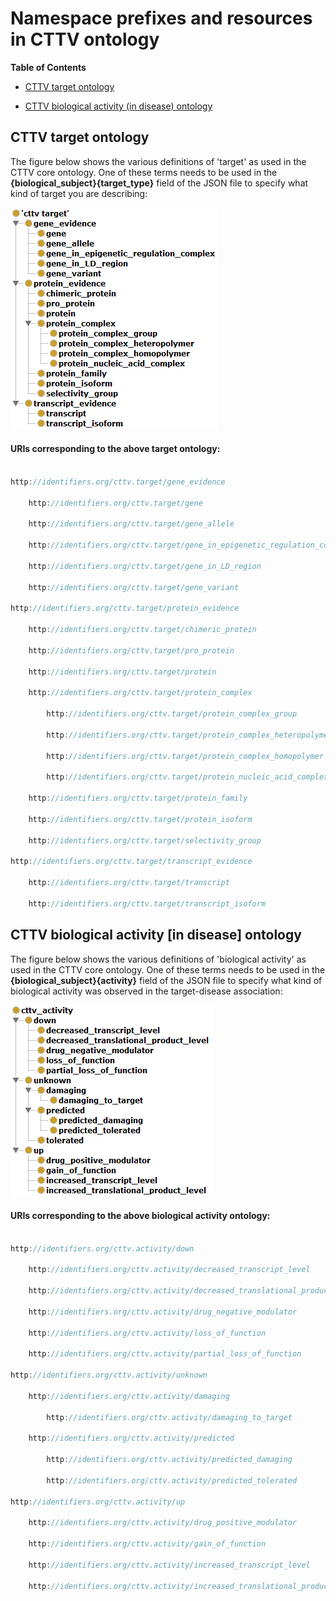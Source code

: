 # Namespace prefixes and resources in CTTV ontology



<!-- START doctoc generated TOC please keep comment here to allow auto update -->

<!-- DON'T EDIT THIS SECTION, INSTEAD RE-RUN doctoc TO UPDATE -->

**Table of Contents**  



  - [CTTV target ontology](#cttv-target-ontology)

  - [CTTV biological activity (in disease) ontology](#cttv-biological-activity-in-disease-ontology)



<!-- END doctoc generated TOC please keep comment here to allow auto update -->



## CTTV target ontology

The figure below shows the various definitions of 'target' as used in the CTTV core ontology. One of these terms needs to be used in the **{biological_subject}{target_type}** field of the JSON file to specify what kind of target you are describing:



![CTTV target ontology](../help/images/target_ontology.png)



#### URIs corresponding to the above target ontology:



```javascript

http://identifiers.org/cttv.target/gene_evidence

    http://identifiers.org/cttv.target/gene

    http://identifiers.org/cttv.target/gene_allele

    http://identifiers.org/cttv.target/gene_in_epigenetic_regulation_complex

    http://identifiers.org/cttv.target/gene_in_LD_region

    http://identifiers.org/cttv.target/gene_variant

http://identifiers.org/cttv.target/protein_evidence

    http://identifiers.org/cttv.target/chimeric_protein

    http://identifiers.org/cttv.target/pro_protein

    http://identifiers.org/cttv.target/protein

    http://identifiers.org/cttv.target/protein_complex

        http://identifiers.org/cttv.target/protein_complex_group

        http://identifiers.org/cttv.target/protein_complex_heteropolymer

        http://identifiers.org/cttv.target/protein_complex_homopolymer

        http://identifiers.org/cttv.target/protein_nucleic_acid_complex

    http://identifiers.org/cttv.target/protein_family

    http://identifiers.org/cttv.target/protein_isoform

    http://identifiers.org/cttv.target/selectivity_group

http://identifiers.org/cttv.target/transcript_evidence

    http://identifiers.org/cttv.target/transcript

    http://identifiers.org/cttv.target/transcript_isoform

```



## CTTV biological activity [in disease] ontology

The figure below shows the various definitions of 'biological activity' as used in the CTTV core ontology. One of these terms needs to be used in the **{biological_subject}{activity}** field of the JSON file to specify what kind of biological activity was observed in the target-disease association:



![CTTV activity ontology](../help/images/activity_ontology.png)



#### URIs corresponding to the above biological activity ontology:



```javascript

http://identifiers.org/cttv.activity/down

    http://identifiers.org/cttv.activity/decreased_transcript_level

    http://identifiers.org/cttv.activity/decreased_translational_product_level

    http://identifiers.org/cttv.activity/drug_negative_modulator

    http://identifiers.org/cttv.activity/loss_of_function

    http://identifiers.org/cttv.activity/partial_loss_of_function

http://identifiers.org/cttv.activity/unknown

    http://identifiers.org/cttv.activity/damaging

    	http://identifiers.org/cttv.activity/damaging_to_target

    http://identifiers.org/cttv.activity/predicted

    	http://identifiers.org/cttv.activity/predicted_damaging

        http://identifiers.org/cttv.activity/predicted_tolerated

http://identifiers.org/cttv.activity/up

    http://identifiers.org/cttv.activity/drug_positive_modulator

    http://identifiers.org/cttv.activity/gain_of_function

    http://identifiers.org/cttv.activity/increased_transcript_level

    http://identifiers.org/cttv.activity/increased_translational_product_level

```

